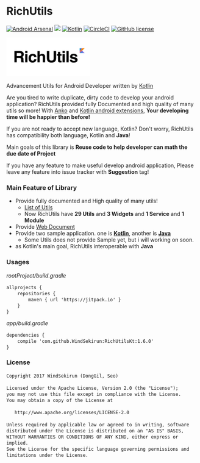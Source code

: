 # RichUtils
[![Android Arsenal](https://img.shields.io/badge/Android%20Arsenal-RichUtils-brightgreen.svg?style=flat)](https://android-arsenal.com/details/1/5854) [![](https://jitpack.io/v/WindSekirun/RichUtilsKt.svg)](https://jitpack.io/#WindSekirun/RichUtilsKt)	[![Kotlin](https://img.shields.io/badge/kotlin-1.1.2-blue.svg)](http://kotlinlang.org)	[![CircleCI](https://circleci.com/gh/WindSekirun/RichUtilsKt.svg?style=svg)](https://circleci.com/gh/WindSekirun/RichUtilsKt) [![GitHub license](https://img.shields.io/badge/license-Apache%20License%202.0-blue.svg?style=flat)](http://www.apache.org/licenses/LICENSE-2.0)

<img src="richutils-logo.png" alt="RichUtils logo" height="101" width="220" />

Advancement Utils for Android Developer written by [Kotlin](https://kotlinlang.org)

Are you tired to write duplicate, dirty code to develop your android application? RichUtils provided fully Documented and high quality of many utils so more! With [Anko](https://github.com/Kotlin/anko) and [Kotlin android extensions](https://kotlinlang.org/docs/tutorials/android-plugin.html), **Your developing time will be happier than before!**

If you are not ready to accept new language, Kotlin? Don't worry, RichUtils has compatibility both language, Kotlin and **Java**!

Main goals of this library is **Reuse code to help developer can math the due date of Project**

If you have any feature to make useful develop android application, Please leave any feature into issue tracker with **Suggestion** tag!

### Main Feature of Library
* Provide fully documented and High quality of many utils!
    * [List of Utils](https://github.com/WindSekirun/RichUtilsKt/blob/master/LIST_OF_UTILS.md)
    * Now RichUtils have **29 Utils** and **3 Widgets** and **1 Service** and **1 Module**
* Provide [Web Document](https://windsekirun.github.io/RichUtilsKt/)
* Provide two sample application. one is [**Kotlin**](/sample), another is [**Java**](/samplejava)
    * Some Utils does not provide Sample yet, but i will working on soon.
* as Kotlin's main goal, RichUtils interoperable with **Java**

### Usages

*rootProject/build.gradle*
```	
allprojects {
    repositories {
	    maven { url 'https://jitpack.io' }
    }
}
```

*app/build.gradle*
```
dependencies {
    compile 'com.github.WindSekirun:RichUtilsKt:1.6.0'
}
```


### License 
```
Copyright 2017 WindSekirun (DongGil, Seo)

Licensed under the Apache License, Version 2.0 (the "License");
you may not use this file except in compliance with the License.
You may obtain a copy of the License at

   http://www.apache.org/licenses/LICENSE-2.0

Unless required by applicable law or agreed to in writing, software
distributed under the License is distributed on an "AS IS" BASIS,
WITHOUT WARRANTIES OR CONDITIONS OF ANY KIND, either express or implied.
See the License for the specific language governing permissions and
limitations under the License.
```
